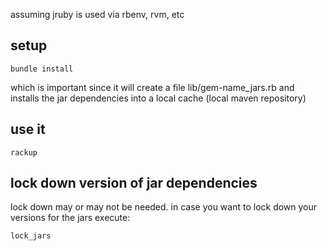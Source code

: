 assuming jruby is used via rbenv, rvm, etc

## setup

```
bundle install
```

which is important since it will create a file lib/gem-name_jars.rb
and installs the jar dependencies into a local cache (local maven repository)

## use it

```
rackup
```

## lock down version of jar dependencies

lock down may or may not be needed. in case you want to lock down your versions for the jars execute:

```
lock_jars
```

